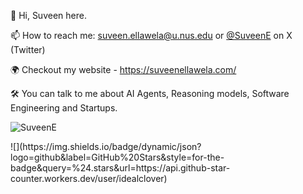 👋 Hi, Suveen here.

📫 How to reach me: suveen.ellawela@u.nus.edu or <a href="https://x.com/SuveenE" target="_blank">@SuveenE</a> on X (Twitter)

🌍 Checkout my website - https://suveenellawela.com/

🛠️ You can talk to me about AI Agents, Reasoning models, Software Engineering and Startups.

<p align="left"> <img src="https://komarev.com/ghpvc/?username=SuveenE&label=Profile%20views&color=0e75b6&style=flat" alt="SuveenE" /> </p>
![](https://img.shields.io/badge/dynamic/json?logo=github&label=GitHub%20Stars&style=for-the-badge&query=%24.stars&url=https://api.github-star-counter.workers.dev/user/idealclover)
